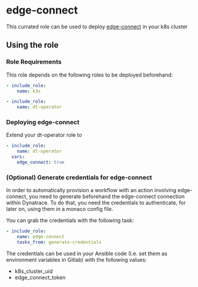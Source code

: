 # edge-connect

This currated role can be used to deploy [edge-connect](https://docs.dynatrace.com/docs/setup-and-configuration/edgeconnect) in your k8s cluster

## Using the role

### Role Requirements
This role depends on the following roles to be deployed beforehand:
```yaml
- include_role:
    name: k3s
```

```yaml
- include_role:
    name: dt-operator
```

### Deploying edge-connect

Extend your dt-operator role to 

```yaml
- include_role:
    name: dt-operator
  vars:
    edge_connect: true
```

### (Optional) Generate credentials for edge-connect

In order to automatically provision a workflow with an action involving edge-connect, you need to generate beforehand the edge-connect connection within Dynatrace. To do that, you need the credentials to authenticate, for later on, using them in a monaco config file.

You can grab the credentials with the following task:

```yaml
- include_role:
    name: edge-connect
    tasks_from: generate-credentials
```

The credentials can be used in your Ansible code (I.e. set them as environment variables in Gitlab) with the following values:
- k8s_cluster_uid
- edge_connect_token